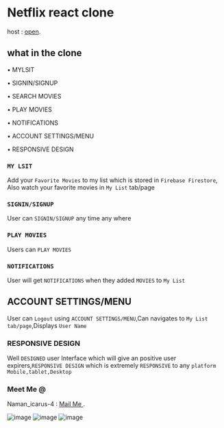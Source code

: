 # Netflix react clone

host : [open](https://netflix-d7399.web.app/signup).

## what in the clone

• MYLSIT

• SIGNIN/SIGNUP

• SEARCH MOVIES

• PLAY MOVIES

• NOTIFICATIONS

• ACCOUNT SETTINGS/MENU

• RESPONSIVE DESIGN

### `MY LSIT`

 Add your `Favorite Movies` to my list which is stored in `Firebase Firestore`,
 Also watch your favorite movies in `My List` tab/page

### `SIGNIN/SIGNUP`

 User can `SIGNIN/SIGNUP` any time any where


### `PLAY MOVIES`

Users can `PLAY MOVIES` 


### `NOTIFICATIONS`

User will get `NOTIFICATIONS` when they added `MOVIES` to `My List`

## ACCOUNT SETTINGS/MENU


User can `Logout` using `ACCOUNT SETTINGS/MENU`,Can navigates to `My List tab/page`,Displays `User Name`




### RESPONSIVE DESIGN

Well `DESIGNED` user Interface which will give an positive user expirers,`RESPONSIVE DESIGN` which is extremely `RESPONSIVE` to any `platform` `Mobile,tablet,Desktop`



### Meet Me @
Naman_icarus-4 : [Mail Me ](naman.icarus@gmail.com).


![image](https://i.ibb.co/k14J602/iphone-11-mockup.png)
![image](https://i.ibb.co/hFpsFcc/woman-holding-smartphone-mockup.png)
![image](https://i.ibb.co/jJ98bt7/google-pixelbook-mockup.png)






